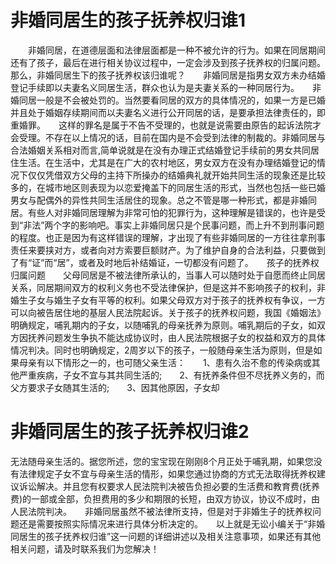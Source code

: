 # 非婚同居生的孩子抚养权归谁1

　　非婚同居，在道德层面和法律层面都是一种不被允许的行为。如果在同居期间还有了孩子，最后在进行相关协议过程中，一定会涉及到孩子抚养权的归属问题。那么，非婚同居生下的孩子抚养权该归谁呢？　　非婚同居是指男女双方未办结婚登记手续即以夫妻名义同居生活，群众也认为是夫妻关系的一种同居行为。　　非婚同居一般是不会被处罚的。当然要看同居的双方的具体情况的，如果一方是已婚并且处于婚姻存续期间而以夫妻名义进行公开同居的话，是要承担法律责任的，即重婚罪。　　这样的罪名是属于不告不受理的，也就是说需要由原告的起诉法院才会受理。不存在以上情况的话，目前在国内是不会受到法律的制裁的。非婚同居与合法婚姻关系相对而言,简单说就是在没有办理正式结婚登记手续前的男女共同居住生活。在生活中，尤其是在广大的农村地区，男女双方在没有办理结婚登记的情况下仅仅凭借双方父母的主持下所操办的结婚典礼就开始共同生活的现象还是比较多的，在城市地区则表现为以恋爱掩盖下的同居生活的形式，当然也包括一些已婚男女与配偶外的异性共同生活居住的现象。总之不管是哪一种形式，都是非婚同居。有些人对非婚同居理解为非常可怕的犯罪行为，这种理解是错误的，也许是受到“非法”两个字的影响吧。事实上非婚同居只是个民事问题，而上升不到刑事问题的程度。也正是因为有这样错误的理解，才出现了有些非婚同居的一方往往拿刑事责任来要挟对方，或者向对方索要巨额财产。为了维护自身的合法利益，只要做到了有“证”而“居”，或者及时地后补结婚证，一切都没有问题了。　　孩子的抚养权归属问题　　父母同居是不被法律所承认的，当事人可以随时处于自愿而终止同居关系，同居期间双方的权利义务也不受法律保护，但是这并不影响孩子的权利，非婚生子女与婚生子女有平等的权利。如果父母双方对于孩子的抚养权有争议，一方可以向被告居住地的基层人民法院起诉。关于孩子的抚养权问题，我国《婚姻法》明确规定，哺乳期内的子女，以随哺乳的母亲抚养为原则。哺乳期后的子女，如双方因抚养问题发生争执不能达成协议时，由人民法院根据子女的权益和双方的具体情况判决。同时也明确规定，2周岁以下的孩子，一般随母亲生活为原则，但是如果母亲有以下情形之一的，也可随父亲生活：　　1、患有久治不愈的传染病或其他严重疾病，子女不宜与其共同生活的;　　2、有抚养条件但不尽抚养义务的，而父方要求子女随其生活的;　　3、因其他原因，子女却

# 非婚同居生的孩子抚养权归谁2

无法随母亲生活的。据您所述，您的宝宝现在刚刚8个月正处于哺乳期，如果您没有法律规定子女不宜与母亲生活的情形，如果您通过协商的方式无法取得抚养权建议诉讼解决。并且您有权要求人民法院判决被告负担必要的生活费和教育费(抚养费)的一部或全部，负担费用的多少和期限的长短，由双方协议，协议不成时，由人民法院判决。　　非婚同居虽然不被法律所支持，但是对于非婚生子的抚养权问题还是需要按照实际情况来进行具体分析决定的。　　以上就是无讼小编关于“非婚同居生的孩子抚养权归谁”这一问题的详细讲述以及相关注意事项，如果还有其他相关问题，请及时联系我们为您解决！

